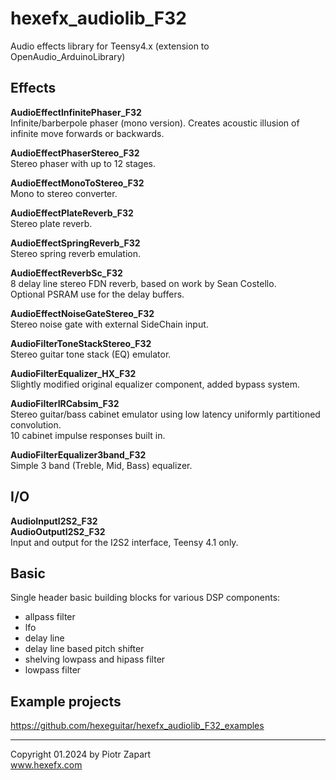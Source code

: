 # hexefx_audiolib_F32
Audio effects library for Teensy4.x (extension to OpenAudio_ArduinoLibrary)  

## Effects  
**AudioEffectInfinitePhaser_F32**  
Infinite/barberpole phaser (mono version). Creates acoustic illusion of infinite move forwards or backwards.  

**AudioEffectPhaserStereo_F32**  
Stereo phaser with up to 12 stages.  

**AudioEffectMonoToStereo_F32**  
Mono to stereo converter.  

**AudioEffectPlateReverb_F32**  
Stereo plate reverb.  

**AudioEffectSpringReverb_F32**  
Stereo spring reverb emulation.  

**AudioEffectReverbSc_F32**  
8 delay line stereo FDN reverb, based on work by Sean Costello.  
Optional PSRAM use for the delay buffers.  

**AudioEffectNoiseGateStereo_F32**  
Stereo noise gate with external SideChain input.  

**AudioFilterToneStackStereo_F32**  
Stereo guitar tone stack (EQ) emulator.  

**AudioFilterEqualizer_HX_F32**  
Slightly modified original equalizer component, added bypass system.  

**AudioFilterIRCabsim_F32**  
Stereo guitar/bass cabinet emulator using low latency uniformly partitioned convolution.  
10 cabinet impulse responses built in.  

**AudioFilterEqualizer3band_F32**  
Simple 3 band (Treble, Mid, Bass) equalizer.  

## I/O  
**AudioInputI2S2_F32**  
**AudioOutputI2S2_F32**  
Input and output for the I2S2 interface, Teensy 4.1 only.  

## Basic  
Single header basic building blocks for various DSP components:  
- allpass filter  
- lfo  
- delay line  
- delay line based pitch shifter  
- shelving lowpass and hipass filter
- lowpass filter  

## Example projects  
https://github.com/hexeguitar/hexefx_audiolib_F32_examples

---  
Copyright 01.2024 by Piotr Zapart  
www.hexefx.com

